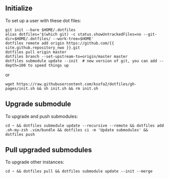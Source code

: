## Initialize

To set up a user with these dot files:

```
git init --bare $HOME/.dotfiles
alias dotfiles='$(which git) -c status.showUntrackedFiles=no --git-dir=$HOME/.dotfiles/ --work-tree=$HOME'
dotfiles remote add origin https://github.com/{{ site.github.repository_nwo }}.git
dotfiles pull origin master
dotfiles branch --set-upstream-to=origin/master master
dotfiles submodule update --init  # new version of git, you can add --depth=100 to speed things up
```

or

```
wget https://raw.githubusercontent.com/ksofa2/dotfiles/gh-pages/init.sh && sh init.sh && rm init.sh
```

## Upgrade submodule

To upgrade and push submodules:

```
cd ~ && dotfiles submodule update --recursive --remote && dotfiles add .oh-my-zsh .vim/bundle && dotfiles ci -m 'Update submodules' && dotfiles push
```

## Pull upgraded submodules

To upgrade other instances:

```
cd ~ && dotfiles pull && dotfiles submodule update --init --merge
```
